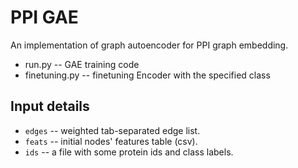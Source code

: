 # PPI GAE

An implementation of graph autoencoder for PPI graph embedding.

- run.py -- GAE training code
- finetuning.py -- finetuning Encoder with the specified class

## Input details

- `edges` -- weighted tab-separated edge list.
- `feats` -- initial nodes' features table (csv).
- `ids` -- a file with some protein ids and class labels.
